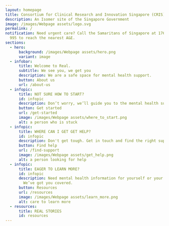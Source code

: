 ```yaml
---
layout: homepage
title: Consortium for Clinical Research and Innovation Singapore (CRIS)
description: An Isomer site of the Singapore Government
image: /images/Webpage assets/logo.svg
permalink: /
notification: Need urgent care? Call the Samaritans of Singapore at 1767, or use
  995 to reach the nearest A&E.
sections:
  - hero:
      background: /images/Webpage assets/hero.png
      variant: image
  - infobar:
      title: Welcome to Real.
      subtitle: We see you, we get you
      description: We are a safe space for mental health support.
      button: About us
      url: /about-us
  - infopic:
      title: NOT SURE HOW TO START?
      id: infopic
      description: Don’t worry, we’ll guide you to the mental health support you need.
      button: Get started
      url: /get-started
      image: /images/Webpage assets/where_to_start.png
      alt: a person who is stuck
  - infopic:
      title: WHERE CAN I GET GET HELP?
      id: infopic
      description: Don't get tough. Get in touch and find the right support.
      button: Find help
      url: /find-support
      image: /images/Webpage assets/get_help.png
      alt: a person looking for help
  - infopic:
      title: EAGER TO LEARN MORE?
      id: infopic
      description: Need mental health information for yourself or your loved ones?
        We’ve got you covered.
      button: Resources
      url: /resources
      image: /images/Webpage assets/learn_more.png
      alt: care to learn more
  - resources:
      title: REAL STORIES
      id: resources
---
```

